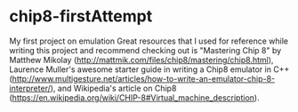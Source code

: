 # chip8-firstAttempt
My first project on emulation 
Great resources that I used for reference while writing this project and recommend checking out is "Mastering Chip 8" by Matthew Mikolay (http://mattmik.com/files/chip8/mastering/chip8.html), Laurence Muller's awesome starter guide in writing a Chip8 emulator in C++ (http://www.multigesture.net/articles/how-to-write-an-emulator-chip-8-interpreter/), and Wikipedia's article on Chip8 (https://en.wikipedia.org/wiki/CHIP-8#Virtual_machine_description). 
